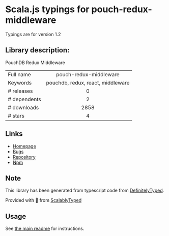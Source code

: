 
# Scala.js typings for pouch-redux-middleware

Typings are for version 1.2

## Library description:
PouchDB Redux Middleware

|                    |                 |
| ------------------ | :-------------: |
| Full name          | pouch-redux-middleware |
| Keywords           | pouchdb, redux, react, middleware |
| # releases         | 0 |
| # dependents       | 2 |
| # downloads        | 2858 |
| # stars            | 4 |

## Links
- [Homepage](https://github.com/pgte/pouch-redux-middleware#readme)
- [Bugs](https://github.com/pgte/pouch-redux-middleware/issues)
- [Repository](https://github.com/pgte/pouch-redux-middleware)
- [Npm](https://www.npmjs.com/package/pouch-redux-middleware)
    


## Note
This library has been generated from typescript code from [DefinitelyTyped](https://definitelytyped.org).

Provided with :purple_heart: from [ScalablyTyped](https://github.com/oyvindberg/ScalablyTyped)

## Usage
See [the main readme](../../readme.md) for instructions.


